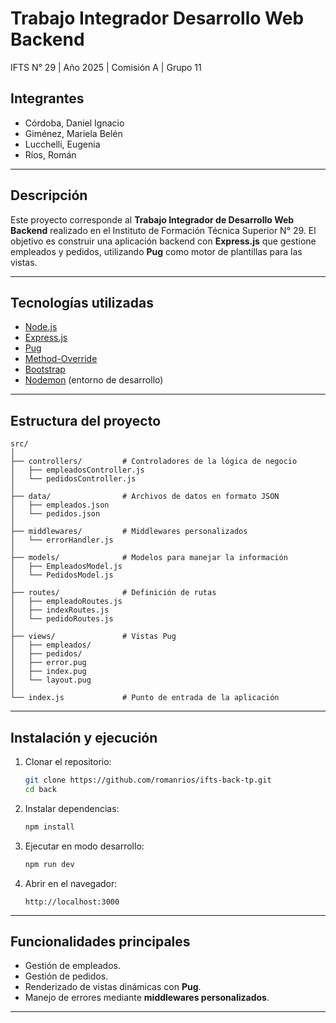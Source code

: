 # Trabajo Integrador Desarrollo Web Backend

IFTS N° 29 | Año 2025 | Comisión A | Grupo 11

## Integrantes

* Córdoba, Daniel Ignacio
* Giménez, Mariela Belén
* Lucchelli, Eugenia
* Ríos, Román

---

## Descripción

Este proyecto corresponde al **Trabajo Integrador de Desarrollo Web Backend** realizado en el Instituto de Formación Técnica Superior N° 29.
El objetivo es construir una aplicación backend con **Express.js** que gestione empleados y pedidos, utilizando **Pug** como motor de plantillas para las vistas.

---

## Tecnologías utilizadas

* [Node.js](https://nodejs.org/)
* [Express.js](https://expressjs.com/)
* [Pug](https://pugjs.org/)
* [Method-Override](https://www.npmjs.com/package/method-override)
* [Bootstrap](https://getbootstrap.com/)
* [Nodemon](https://nodemon.io/) (entorno de desarrollo)

---

## Estructura del proyecto

```
src/
│
├── controllers/         # Controladores de la lógica de negocio
│   ├── empleadosController.js
│   └── pedidosController.js
│
├── data/                # Archivos de datos en formato JSON
│   ├── empleados.json
│   └── pedidos.json
│
├── middlewares/         # Middlewares personalizados
│   └── errorHandler.js
│
├── models/              # Modelos para manejar la información
│   ├── EmpleadosModel.js
│   └── PedidosModel.js
│
├── routes/              # Definición de rutas
│   ├── empleadoRoutes.js
│   ├── indexRoutes.js
│   └── pedidoRoutes.js
│
├── views/               # Vistas Pug
│   ├── empleados/
│   ├── pedidos/
│   ├── error.pug
│   ├── index.pug
│   └── layout.pug
│
└── index.js             # Punto de entrada de la aplicación
```

---

## Instalación y ejecución

1. Clonar el repositorio:

   ```bash
   git clone https://github.com/romanrios/ifts-back-tp.git
   cd back
   ```

2. Instalar dependencias:

   ```bash
   npm install
   ```

3. Ejecutar en modo desarrollo:

   ```bash
   npm run dev
   ```

4. Abrir en el navegador:

   ```
   http://localhost:3000
   ```

---


## Funcionalidades principales

* Gestión de empleados.
* Gestión de pedidos.
* Renderizado de vistas dinámicas con **Pug**.
* Manejo de errores mediante **middlewares personalizados**.

---

